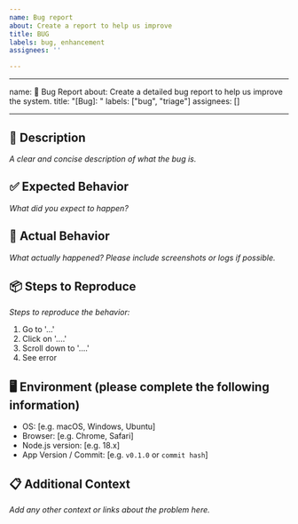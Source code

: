 ```yaml
---
name: Bug report
about: Create a report to help us improve
title: BUG
labels: bug, enhancement
assignees: ''

---
```


---
name: 🐛 Bug Report
about: Create a detailed bug report to help us improve the system.
title: "[Bug]: "
labels: ["bug", "triage"]
assignees: []

---

## 🧠 Description

_A clear and concise description of what the bug is._

## ✅ Expected Behavior

_What did you expect to happen?_

## 🐞 Actual Behavior

_What actually happened? Please include screenshots or logs if possible._

## 📦 Steps to Reproduce

_Steps to reproduce the behavior:_

1. Go to '...'
2. Click on '....'
3. Scroll down to '....'
4. See error

## 🖥️ Environment (please complete the following information)

- OS: [e.g. macOS, Windows, Ubuntu]
- Browser: [e.g. Chrome, Safari]
- Node.js version: [e.g. 18.x]
- App Version / Commit: [e.g. `v0.1.0` or `commit hash`]

## 📋 Additional Context

_Add any other context or links about the problem here._
